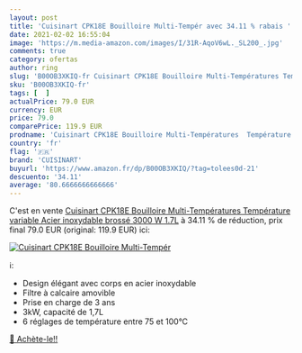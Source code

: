 ```yaml
---
layout: post
title: 'Cuisinart CPK18E Bouilloire Multi-Tempér avec 34.11 % rabais '
date: 2021-02-02 16:55:04
image: 'https://m.media-amazon.com/images/I/31R-AqoV6wL._SL200_.jpg'
comments: true
category: ofertas
author: ring
slug: 'B00OB3XKIQ-fr Cuisinart CPK18E Bouilloire Multi-Températures Température...'
sku: 'B00OB3XKIQ-fr'
tags: [  ]
actualPrice: 79.0 EUR
currency: EUR
price: 79.0
comparePrice: 119.9 EUR
prodname: 'Cuisinart CPK18E Bouilloire Multi-Températures  Température variable  Acier inoxydable brossé  3000 W  1.7L'
country: 'fr'
flag: '🇫🇷'
brand: 'CUISINART'
buyurl: 'https://www.amazon.fr/dp/B00OB3XKIQ/?tag=tolees0d-21'
descuento: '34.11'
average: '80.6666666666666'
---
```


C'est en vente [Cuisinart CPK18E Bouilloire Multi-Températures  Température variable  Acier inoxydable brossé  3000 W  1.7L](https://www.amazon.fr/dp/B00OB3XKIQ/?tag=tolees0d-21)  à  34.11 % de réduction, prix final  79.0 EUR (original: 119.9 EUR) ici:

[![Cuisinart CPK18E Bouilloire Multi-Tempér](https://m.media-amazon.com/images/I/31R-AqoV6wL._SL200_.jpg)](https://www.amazon.fr/dp/B00OB3XKIQ/?tag=tolees0d-21)

ℹ️:

- Design élégant avec corps en acier inoxydable
- Filtre à calcaire amovible
- Prise en charge de 3 ans
- 3kW, capacité de 1,7L
- 6 réglages de température entre 75 et 100°C

[🛒 Achète-le!!](https://www.amazon.fr/dp/B00OB3XKIQ/?tag=tolees0d-21)

